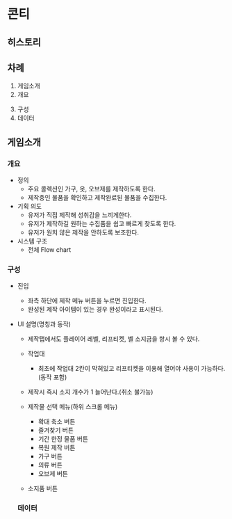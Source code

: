 # 콘티
## 히스토리
## 차례
1. 게임소개
2. 개요
<!-- 2. 채집 시스템 -->
<!-- 3. 제작 시스템 -->
3. 구성
4. 데이터

## 게임소개

<!-- ## 채집 시스템
### 정의
### 기획 의도
- 동물 npc와 교환할 수 있는 재화인 채집물을 유저가 채집할 수 있도록 한다.
### UI 구성 -->







<!-- ## 제작 시스템 -->
### 개요
- 정의
  - 주요 콜렉션인 가구, 옷, 오브제를 제작하도록 한다.
  - 제작중인 물품을 확인하고 제작완료된 물품을 수집한다.
- 기획 의도
  - 유저가 직접 제작해 성취감을 느끼게한다.
  - 유저가 제작하길 원하는 수집품을 쉽고 빠르게 찾도록 한다.
  - 유저가 원치 않은 제작을 안하도록 보조한다.
- 시스템 구조
  - 전체 Flow chart

### 구성
- 진입
  - 좌측 하단에 제작 메뉴 버튼을 누르면 진입한다.
  - 완성된 제작 아이템이 있는 경우 완성이라고 표시된다.

- UI 설명(명칭과 동작)
  - 제작탭에서도 플레이어 레벨, 리프티켓, 벨 소지금을 항시 볼 수 있다.
  - 작업대
    - 최초에 작업대 2칸이 막혀있고 리프티켓을 이용해 열어야 사용이 가능하다.(동작 포함)

  - 제작시 즉시 소지 개수가 1 늘어난다.(취소 불가능)
  - 제작물 선택 메뉴(하위 스크롤 메뉴)
      - 확대 축소 버튼
      - 즐겨찾기 버튼
      - 기간 한정 물품 버튼
      - 복원 제작 버튼
      - 가구 버튼
      - 의류 버튼
      - 오브제 버튼
  - 소지품 버튼

  ### 데이터
